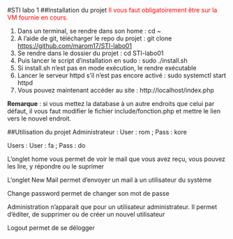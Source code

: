 #STI labo 1
##Installation du projet
<span style="color:red">Il vous faut obligatoirement être sur la VM fournie en cours.</span>

1.	Dans un terminal, se rendre dans son home : cd ~
2.	A l’aide de git, télécharger le repo du projet : git clone https://github.com/marom17/STI-labo01
3.	Se rendre dans le dossier du projet : cd STI-labo01
4.	Puis lancer le script d’installation en sudo : sudo ./install.sh
5.	Si install.sh n’est pas en mode exécution, le rendre exécutable
6.	Lancer le serveur httpd s’il n’est pas encore activé : sudo systemctl start httpd
7.	Vous pouvez maintenant accéder au site : http://localhost/index.php

**Remarque** : si vous mettez la database à un autre endroits que celui par défaut, il vous faut modifier le  fichier include/fonction.php et mettre le lien vers le nouvel endroit.

##Utilisation du projet
Administrateur : User : rom ; Pass : kore

Users : User : fa ; Pass : do

L’onglet home vous permet de voir le mail que vous avez reçu, vous pouvez les lire, y répondre ou le suprimer

L’onglet New Mail permet d’envoyer un mail à un utilisateur du système

Change password permet de changer son mot de passe

Administration n’apparait que pour un utilisateur administrateur. Il permet d’éditer, de supprimer ou de créer un nouvel utilisateur

Logout permet de se délogger
